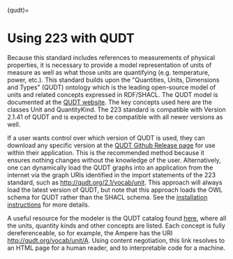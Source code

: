 (qudt)=
# Using 223 with QUDT

Because this standard includes references to measurements of physical properties, it is necessary to provide a model representation of units of measure as well as what those units are quantifying (e.g. temperature, power, etc.). This standard builds upon the "Quantities, Units, Dimensions and Types" (QUDT) ontology which is the leading open-source model of units and related concepts expressed in RDF/SHACL. The QUDT model is documented at the [QUDT website](https://qudt.org). The key concepts used here are the classes Unit and QuantityKind. The 223 standard is compatible with Version 2.1.41 of QUDT and is expected to be compatible with 
all newer versions as well. 

If a user wants control over which version of QUDT is used, they can download any specific version at the
[QUDT Github Release page](https://github.com/qudt/qudt-public-repo/releases) for use within their 
application. This is the recommended method because it ensures nothing changes without the knowledge of the 
user. Alternatively, one can dynamically load the QUDT graphs into an application from the internet via the 
graph URIs identified in the import statements of the 223 standard, such as http://qudt.org/2.1/vocab/unit. 
This approach will always load the latest version of QUDT, but note that this approach loads the OWL schema 
for QUDT rather than the SHACL schema. 
See the [installation instructions](https://github.com/qudt/qudt-public-repo#protege-users) for more details. 

A useful resource for the modeler is the QUDT catalog found [here](https://www.qudt.org/2.1/catalog/qudt-catalog.html), where all the units, quantity kinds and other concepts are listed. Each concept is fully dereferenceable, so for example, the Ampere has the URI http://qudt.org/vocab/unit/A. Using content negotiation, this link resolves to an HTML page for a human reader, and to interpretable code for a machine.